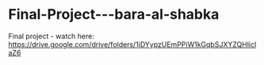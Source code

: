 # Final-Project---bara-al-shabka
Final project - watch here: https://drive.google.com/drive/folders/1jDYypzUEmPPiW1kGqbSJXYZQHliclaZ6

